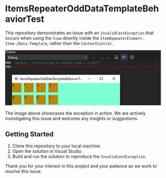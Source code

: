 ﻿# ItemsRepeaterOddDataTemplateBehaviorTest

This repository demonstrates an issue with an `InvalidCastException` that occurs when using the `View` directly inside the `ItemRepeaterElement-Item-/Data-Template`, rather than the `ContentControl`.

![InvalidCastException](ExampleImage/InvalidCastException.png)

The image above showcases the exception in action. We are actively investigating this issue and welcome any insights or suggestions.

## Getting Started

1. Clone this repository to your local machine.
2. Open the solution in Visual Studio.
3. Build and run the solution to reproduce the `InvalidCastException`.

Thank you for your interest in this project and your patience as we work to resolve this issue.
